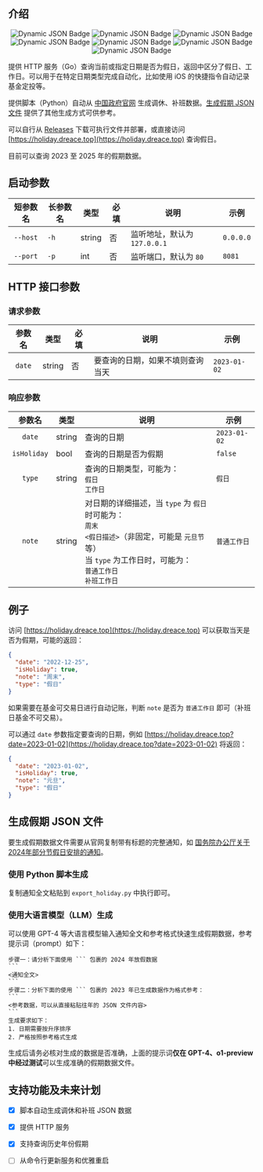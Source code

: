 ## 介绍
<p align="center">
    <img alt="Dynamic JSON Badge" src="https://img.shields.io/badge/dynamic/json?url=https%3A%2F%2Fholiday.dreace.top%2Fstats&query=%24.requestCount.daily&label=%E6%9C%8D%E5%8A%A1%E6%AC%A1%E6%95%B0%EF%BC%88%E5%A4%A9%EF%BC%89&cacheSeconds=3600">
    <img alt="Dynamic JSON Badge" src="https://img.shields.io/badge/dynamic/json?url=https%3A%2F%2Fholiday.dreace.top%2Fstats&query=%24.requestCount.monthly&label=%E6%9C%8D%E5%8A%A1%E6%AC%A1%E6%95%B0%EF%BC%88%E6%9C%88%EF%BC%89&cacheSeconds=3600">
    <img alt="Dynamic JSON Badge" src="https://img.shields.io/badge/dynamic/json?url=https%3A%2F%2Fholiday.dreace.top%2Fstats&query=%24..years%5B-1%3A%5D&label=%E6%9B%B4%E6%96%B0%E5%88%B0&color=orange&cacheSeconds=3600">
    <img alt="Dynamic JSON Badge" src="https://img.shields.io/badge/dynamic/json?url=https%3A%2F%2Fholiday.dreace.top&query=%24.date&label=date&color=red&cacheSeconds=3600">
    <img alt="Dynamic JSON Badge" src="https://img.shields.io/badge/dynamic/json?url=https%3A%2F%2Fholiday.dreace.top&query=%24.isHoliday&label=isHoliday&color=green&cacheSeconds=3600">
    <img alt="Dynamic JSON Badge" src="https://img.shields.io/badge/dynamic/json?url=https%3A%2F%2Fholiday.dreace.top&query=%24.type&label=type&color=blue&cacheSeconds=3600">
    <img alt="Dynamic JSON Badge" src="https://img.shields.io/badge/dynamic/json?url=https%3A%2F%2Fholiday.dreace.top&query=%24.note&label=note&color=yellow&cacheSeconds=3600">
</p>



提供 HTTP 服务（Go）查询当前或指定日期是否为假日，返回中区分了假日、工作日。可以用于在特定日期类型完成自动化，比如使用 iOS 的快捷指令自动记录基金定投等。

提供脚本（Python）自动从 [中国政府官网](http://www.gov.cn/) 生成调休、补班数据。[生成假期 JSON 文件](#生成假期-json-文件) 提供了其他生成方式可供参考。

可以自行从 [Releases](https://github.com/Dreace/ChinaHolidayAPI/releases) 下载可执行文件并部署，或直接访问 [https://holiday.dreace.top](https://holiday.dreace.top) 查询假日。

目前可以查询 2023 至 2025 年的假期数据。

## 启动参数

|   短参数名   | 长参数名 | 类型     | 必填  | 说明                   | 示例        |
|:--------:|------|--------|-----|----------------------|-----------|
| `--host` | `-h` | string | 否   | 监听地址，默认为 `127.0.0.1` | `0.0.0.0` |
| `--port` | `-p` | int    | 否   | 监听端口，默认为 `80`        | `8081`    |

## HTTP 接口参数

### 请求参数

|  参数名   | 类型     | 必填  | 说明               | 示例           |
|:------:|--------|-----|------------------|--------------|
| `date` | string | 否   | 要查询的日期，如果不填则查询当天 | `2023-01-02` |

### 响应参数

|     参数名     | 类型     | 说明                                                                                                                     | 示例           |
|:-----------:|--------|------------------------------------------------------------------------------------------------------------------------|--------------|
|   `date`    | string | 查询的日期                                                                                                                  | `2023-01-02` |
| `isHoliday` | bool   | 查询的日期是否为假期                                                                                                             | `false`      |
|   `type`    | string | 查询的日期类型，可能为：<br/> `假日` <br/> `工作日`                                                                                     | `假日`         |
|   `note`    | string | 对日期的详细描述，当 `type` 为 `假日` 时可能为：<br/> `周末`<br/>`<假日描述>`（非固定，可能是 `元旦节` 等）<br/>当 `type` 为工作日时，可能为：<br/>`普通工作日`<br/>`补班工作日` | `普通工作日`      |

## 例子

访问 [https://holiday.dreace.top](https://holiday.dreace.top) 可以获取当天是否为假期，可能的返回：

```json
{
  "date": "2022-12-25",
  "isHoliday": true,
  "note": "周末",
  "type": "假日"
}
```

如果需要在基金可交易日进行自动记账，判断 `note` 是否为 `普通工作日` 即可（补班日基金不可交易）。

可以通过 `date` 参数指定要查询的日期，例如 [https://holiday.dreace.top?date=2023-01-02](https://holiday.dreace.top?date=2023-01-02) 将返回：

```json
{
  "date": "2023-01-02",
  "isHoliday": true,
  "note": "元旦",
  "type": "假日"
}
```

## 生成假期 JSON 文件
要生成假期数据文件需要从官网复制带有标题的完整通知，如 [国务院办公厅关于2024年部分节假日安排的通知](https://www.gov.cn/zhengce/content/202310/content_6911527.htm)。

### 使用 Python 脚本生成
复制通知全文粘贴到 `export_holiday.py` 中执行即可。

### 使用大语言模型（LLM）生成
可以使用 GPT-4 等大语言模型输入通知全文和参考格式快速生成假期数据，参考提示词（prompt）如下：
````text
步骤一：请分析下面使用 ``` 包裹的 2024 年放假数据
```
<通知全文>
```
步骤二：分析下面的使用 ``` 包裹的 2023 年已生成数据作为格式参考：
```
<参考数据，可以从直接粘贴往年的 JSON 文件内容>
```
生成要求如下：
1. 日期需要按升序排序
2. 严格按照参考格式生成
````
生成后请务必核对生成的数据是否准确，上面的提示词**仅在 GPT-4、o1-preview 中经过测试**可以生成准确的假期数据文件。

## 支持功能及未来计划

- [x] 脚本自动生成调休和补班 JSON 数据
- [x] 提供 HTTP 服务
- [x] 支持查询历史年份假期
- [ ] 从命令行更新服务和优雅重启

